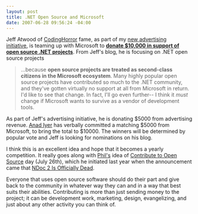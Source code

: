 ```yaml
---
layout: post
title: .NET Open Source and Microsoft
date: 2007-06-28 09:56:24 -04:00
---
```


Jeff Atwood of [CodingHorror](http://www.codinghorror.com/) fame, as part of my [new advertising initiative](http://www.codinghorror.com/blog/archives/000893.html), is teaming up with Microsoft to [**donate $10,000 in support of open source .NET projects**](http://www.codinghorror.com/blog/archives/000894.html). From Jeff's blog, he is focusing on .NET open source projects

> ...because **open source projects are treated as second-class citizens in the Microsoft ecosystem**. Many highly popular open source projects have contributed so much to the .NET community, and they've gotten virtually no support at all from Microsoft in return. I'd like to see that change. In fact, I'll go even further-- I think it *must* change if Microsoft wants to survive as a vendor of development tools.

As part of Jeff's advertising initiative, he is donating $5000 from advertising revenue. [Anad Iyer](http://blogs.msdn.com/aniyer/archive/2007/06/27/open-source-projects-in-the-ms-ecosystem.aspx) has verbally committed a matching $5000 from Microsoft, to bring the total to $10000. The winners will be determined by popular vote and Jeff is looking for nominations on his blog.

I think this is an excellent idea and hope that it becomes a yearly competition. It really goes along with [Phil's](http://haacked.com/) idea of [Contribute to Open Source](http://haacked.com/archive/2006/07/26/TheDemiseOfNDocAndAChallengeForUsersOfOpenSourceSoftware.aspx) day (July 26th), which he initiated last year when the announcement came that [NDoc 2 Is Officially Dead](http://www.charliedigital.com/PermaLink,guid,95b2ab68-ba92-413a-b758-2783cde5df9c.aspx).

Everyone that uses open source software should do their part and give back to the community in whatever way they can and in a way that best suits their abilities. Contributing is more than just sending money to the project; it can be development work, marketing, design, evangelizing, and just about any other activity you can think of.
